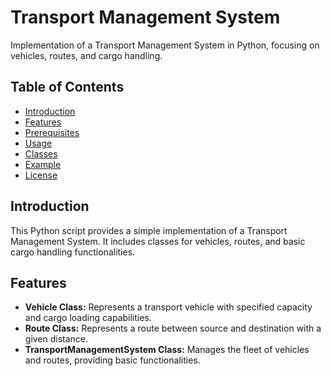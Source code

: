 # Transport Management System

Implementation of a Transport Management System in Python, focusing on vehicles, routes, and cargo handling.

## Table of Contents

- [Introduction](#introduction)
- [Features](#features)
- [Prerequisites](#prerequisites)
- [Usage](#usage)
- [Classes](#classes)
- [Example](#example)
- [License](#license)

## Introduction

This Python script provides a simple implementation of a Transport Management System. It includes classes for vehicles, routes, and basic cargo handling functionalities.

## Features

- **Vehicle Class:** Represents a transport vehicle with specified capacity and cargo loading capabilities.
- **Route Class:** Represents a route between source and destination with a given distance.
- **TransportManagementSystem Class:** Manages the fleet of vehicles and routes, providing basic functionalities.

